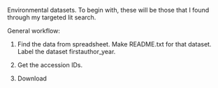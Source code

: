 Environmental datasets. To begin with, these will be those that
I found through my targeted lit search. 

General workflow:

1. Find the data from spreadsheet. Make README.txt for that dataset. Label the dataset firstauthor_year.

2. Get the accession IDs.

3. Download